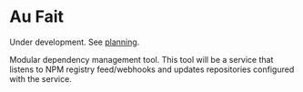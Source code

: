# Au Fait

Under development. See [planning](https://drive.google.com/drive/folders/1Z-helTMwPu3VlJ-5M_Mp2oBD3IDaRoKv).

Modular dependency management tool. This tool will be a service that listens to NPM registry feed/webhooks and updates repositories configured with the service.